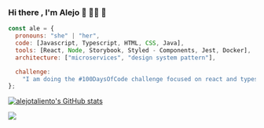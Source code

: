 ### Hi there , I'm Alejo :wave: :man_technologist: :sparkling_heart:

```js
const ale = {
  pronouns: "she" | "her",
  code: [Javascript, Typescript, HTML, CSS, Java],
  tools: [React, Node, Storybook, Styled - Components, Jest, Docker],
  architecture: ["microservices", "design system pattern"],

  challenge:
    "I am doing the #100DaysOfCode challenge focused on react and typescript",
};
```

[![alejotaliento's GitHub stats](https://github-readme-stats.vercel.app/api?username=alejotaliento&theme=radical)](https://github.com/alejotaliento/github-readme-stats)

<a href="https://github.com/alejotaliento/convoychat">
  <img align="center" src="https://github-readme-stats.vercel.app/api/pin/?username=alejotaliento&repo=convoychat" />
</a>


